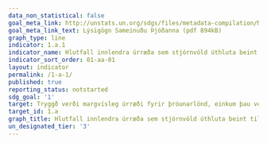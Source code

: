 ```yaml
---
data_non_statistical: false
goal_meta_link: http://unstats.un.org/sdgs/files/metadata-compilation/Metadata-Goal-1.pdf
goal_meta_link_text: Lýsigögn Sameinuðu Þjóðanna (pdf 894kB)
graph_type: line
indicator: 1.a.1
indicator_name: Hlutfall innlendra úrræða sem stjórnvöld úthluta beint til áætlana um að draga úr fátækt.
indicator_sort_order: 01-aa-01
layout: indicator
permalink: /1-a-1/
published: true
reporting_status: notstarted
sdg_goal: '1'
target: Tryggð verði margvísleg úrræði fyrir þróunarlönd, einkum þau verst settu, þar á meðal með aukinni þróunarsamvinnu, til að þeim standi til boða fullnægjandi og áreiðanleg aðstoð og hrint verði í framkvæmd áætlunum sem miða að því að útrýma fátækt í allri sinni mynd. 
target_id: 1.a
graph_title: Hlutfall innlendra úrræða sem stjórnvöld úthluta beint til áætlana um að draga úr fátækt.
un_designated_tier: '3'
---
```

